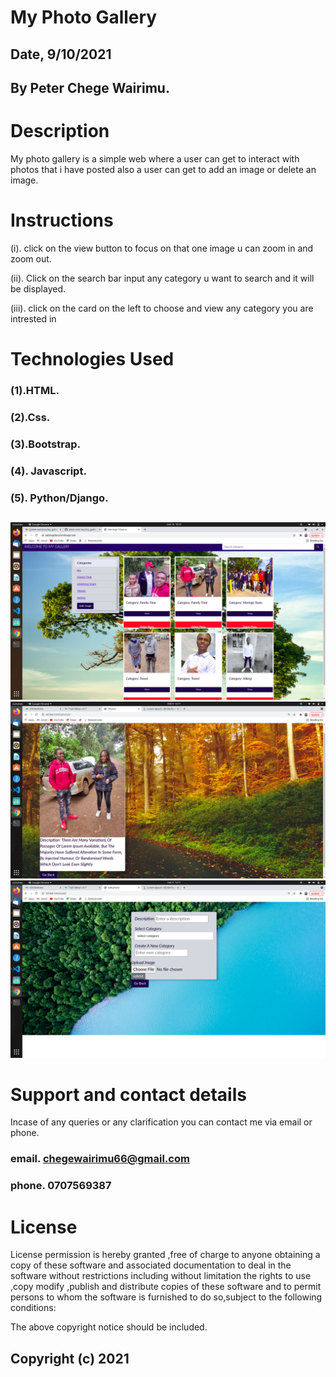 # My Photo Gallery

## Date, 9/10/2021


## By Peter Chege Wairimu.


# Description 

My photo gallery is a simple web where a user can get to interact with photos that i have posted also a user can get to add an image or delete an image. 

# Instructions

(i). click on the view button to focus on that one image u can zoom in and zoom out.


(ii). Click on the search bar input any category u want to search and it will be displayed.



(iii). click on the card on the left to choose and view any category you are intrested in








# Technologies Used

### (1).HTML.

### (2).Css.

### (3).Bootstrap.

### (4). Javascript.

### (5). Python/Django.


## 
<img src="gallery/static/images/kam1.png">
<img src="gallery/static/images/photo2.png">
<img src="gallery/static/images/photo1.png">





# Support and contact details
Incase of any queries or any clarification you can contact me via email or phone.

### email. chegewairimu66@gmail.com

### phone. 0707569387

# License

License permission is hereby granted ,free of charge to anyone obtaining a copy of these software and associated documentation to deal in the software without restrictions including without limitation the rights to use ,copy modify ,publish and distribute copies of these software and to permit persons to whom the software is furnished to do so,subject to the following conditions:

The above copyright notice should be included.

## Copyright (c) 2021
